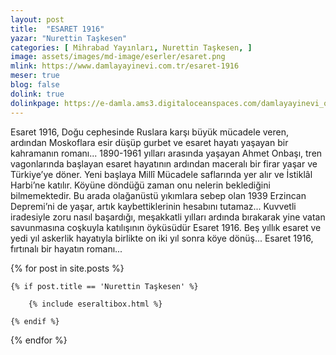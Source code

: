 ```yaml
---
layout: post
title:  "ESARET 1916"
yazar: "Nurettin Taşkesen"
categories: [ Mihrabad Yayınları, Nurettin Taşkesen, ]
image: assets/images/md-image/eserler/esaret.png
mlink: https://www.damlayayinevi.com.tr/esaret-1916
meser: true
blog: false
dolink: true
dolinkpage: https://e-damla.ams3.digitaloceanspaces.com/damlayayinevi_ornek_sayfalar/9786058301962/index.html
---
```


Esaret 1916, Doğu cephesinde Ruslara karşı büyük mücadele veren, ardından Moskoflara esir düşüp gurbet ve esaret hayatı yaşayan bir kahramanın romanı... 1890-1961 yılları arasında yaşayan Ahmet Onbaşı, tren vagonlarında başlayan esaret hayatının ardından maceralı bir firar yaşar ve Türkiye’ye döner. Yeni başlaya Millî Mücadele saflarında yer alır ve İstiklâl Harbi’ne katılır. Köyüne döndüğü zaman onu nelerin beklediğini bilmemektedir. Bu arada olağanüstü yıkımlara sebep olan 1939 Erzincan Depremi’ni de yaşar, artık kaybettiklerinin hesabını tutamaz... Kuvvetli iradesiyle zoru nasıl başardığı, meşakkatli yılları ardında bırakarak yine vatan savunmasına coşkuyla katılışının
öyküsüdür Esaret 1916. Beş yıllık esaret ve yedi yıl askerlik hayatıyla birlikte on iki yıl sonra köye dönüş... Esaret 1916, fırtınalı bir hayatın romanı...

<div class="row">

{% for post in site.posts %}

    {% if post.title == 'Nurettin Taşkesen' %}

        {% include eseraltibox.html %}

    {% endif %}

{% endfor %}
</div>